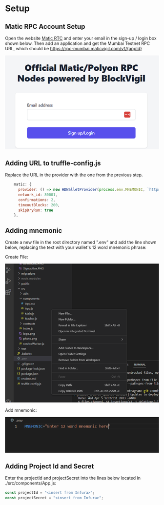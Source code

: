 Setup
============

Matic RPC Account Setup
-----------------------

Open the website [Matic RTC](https://rpc.maticvigil.com/) and enter your email in the sign-up / login box shown below. Then add an application and get the Mumbai Testnet RPC URL, which should be https://rpc-mumbai.maticvigil.com/v1/{appId}

![SignupBox](images/SignupBox.PNG)

Adding URL to truffle-config.js
-------------------------------
Replace the URL in the provider with the one from the previous step.

~~~javascript
    matic: {
      provider: () => new HDWalletProvider(process.env.MNEMONIC, `https://rpc-mumbai.maticvigil.com/v1/{appId}`),
      network_id: 80001,
      confirmations: 2,
      timeoutBlocks: 200,
      skipDryRun: true
    },
~~~

Adding mnemonic
-----------------
Create a new file in the root directory named ".env" and add the line shown below, replacing the text with your wallet's 12 word mnemonic phrase:

Create File:

![CreateFile](images/CreateENV.png)

Add mnemonic:

![mneumonic](images/mnemonic.PNG)

Adding Project Id and Secret
----------------------------
Enter the projectId and projectSecret into the lines below located in ./src/components/App.js:

~~~Javascript
const projectId = "<insert from Infura>";
const projectSecret = "<insert from Infura>";
~~~